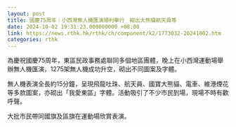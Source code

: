 ```yaml
---
layout: post
title: 國慶75周年｜小西灣無人機匯演順利舉行　砌出大熊貓航天員等
date: 2024-10-02 19:31:23.000000000 +08:00
link: https://news.rthk.hk/rthk/ch/component/k2/1773032-20241002.htm
categories: rthk
---
```


為慶祝國慶75周年，東區民政事務處聯同多個地區團體，晚上在小西灣運動場舉辦無人機匯演，1275架無人機成功升空，砌出不同圖案及字體。

無人機表演全長約15分鐘，呈現飛龍吐珠、航天員、國寶大熊貓、電車、維港煙花等多款圖案，亦砌出「我愛東區」字體。活動吸引了不少市民到場，現場不時有歡呼聲。

大批市民帶同國旗及區旗在運動場欣賞表演。
